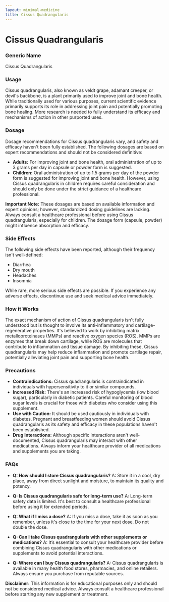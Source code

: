 ```yaml
---
layout: minimal-medicine
title: Cissus Quadrangularis
---
```


# Cissus Quadrangularis
### Generic Name
Cissus Quadrangularis

### Usage
Cissus quadrangularis, also known as veldt grape, adamant creeper, or devil's backbone, is a plant primarily used to improve joint and bone health.  While traditionally used for various purposes, current scientific evidence primarily supports its role in addressing joint pain and potentially promoting bone healing.  More research is needed to fully understand its efficacy and mechanisms of action in other purported uses.

### Dosage
Dosage recommendations for Cissus quadrangularis vary, and safety and efficacy haven't been fully established.  The following dosages are based on expert recommendations and should not be considered definitive:

* **Adults:** For improving joint and bone health, oral administration of up to 3 grams per day in capsule or powder form is suggested.
* **Children:**  Oral administration of up to 1.5 grams per day of the powder form is suggested for improving joint and bone health.  However, using Cissus quadrangularis in children requires careful consideration and should only be done under the strict guidance of a healthcare professional.

**Important Note:**  These dosages are based on available information and expert opinions; however, standardized dosing guidelines are lacking.  Always consult a healthcare professional before using Cissus quadrangularis, especially for children.  The dosage form (capsule, powder) might influence absorption and efficacy.

### Side Effects
The following side effects have been reported, although their frequency isn't well-defined:

* Diarrhea
* Dry mouth
* Headaches
* Insomnia

While rare, more serious side effects are possible.  If you experience any adverse effects, discontinue use and seek medical advice immediately.

### How it Works
The exact mechanism of action of Cissus quadrangularis isn't fully understood but is thought to involve its anti-inflammatory and cartilage-regenerative properties.  It's believed to work by inhibiting matrix metalloproteinases (MMPs) and reactive oxygen species (ROS). MMPs are enzymes that break down cartilage, while ROS are molecules that contribute to inflammation and tissue damage. By inhibiting these, Cissus quadrangularis may help reduce inflammation and promote cartilage repair, potentially alleviating joint pain and supporting bone health.

### Precautions
* **Contraindications:** Cissus quadrangularis is contraindicated in individuals with hypersensitivity to it or similar compounds.
* **Increased Risk:**  There's an increased risk of hypoglycemia (low blood sugar), particularly in diabetic patients.  Careful monitoring of blood sugar levels is crucial for those with diabetes who consider using this supplement.
* **Use with Caution:**  It should be used cautiously in individuals with diabetes.  Pregnant and breastfeeding women should avoid Cissus quadrangularis as its safety and efficacy in these populations haven't been established.
* **Drug Interactions:** Although specific interactions aren't well-documented, Cissus quadrangularis may interact with other medications. Always inform your healthcare provider of all medications and supplements you are taking.

### FAQs
* **Q: How should I store Cissus quadrangularis?** A: Store it in a cool, dry place, away from direct sunlight and moisture, to maintain its quality and potency.

* **Q: Is Cissus quadrangularis safe for long-term use?** A: Long-term safety data is limited.  It's best to consult a healthcare professional before using it for extended periods.

* **Q: What if I miss a dose?** A: If you miss a dose, take it as soon as you remember, unless it's close to the time for your next dose. Do not double the dose.

* **Q: Can I take Cissus quadrangularis with other supplements or medications?** A: It’s essential to consult your healthcare provider before combining Cissus quadrangularis with other medications or supplements to avoid potential interactions.

* **Q: Where can I buy Cissus quadrangularis?** A: Cissus quadrangularis is available in many health food stores, pharmacies, and online retailers.  Always ensure you purchase from reputable sources.


**Disclaimer:** This information is for educational purposes only and should not be considered medical advice.  Always consult a healthcare professional before starting any new supplement or treatment.
